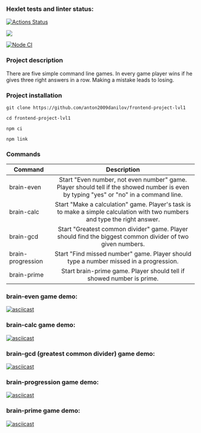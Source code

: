 ### Hexlet tests and linter status:
[![Actions Status](https://github.com/anton2009danilov/frontend-project-lvl1/workflows/hexlet-check/badge.svg)](https://github.com/anton2009danilov/frontend-project-lvl1/actions)

<a href="https://codeclimate.com/github/codeclimate/codeclimate/maintainability"><img src="https://api.codeclimate.com/v1/badges/a99a88d28ad37a79dbf6/maintainability" /></a>

[![Node CI](https://github.com/anton2009danilov/frontend-project-lvl1/actions/workflows/main.yml/badge.svg?branch=main&event=push)](https://github.com/anton2009danilov/frontend-project-lvl1/actions/workflows/main.yml)

### Project description

There are five simple command line games. In every game player wins if he gives three right answers in a row. Making a mistake leads to losing.


### Project installation

```
git clone https://github.com/anton2009danilov/frontend-project-lvl1

cd frontend-project-lvl1

npm ci

npm link
```

### Commands

| Command           | Description                                                                                                                           |
| ----------------- | :-----------------------------------------------------------------------------------------------------------------------------------: |
| brain-even        | Start "Even number, not even number" game. Player should tell if the showed number is even by typing "yes" or "no" in a command line. |
| brain-calc        | Start "Make a calculation" game. Player's task is to make a simple calculation with two numbers and type the right answer.            |
| brain-gcd         | Start "Greatest common divider" game. Player should find the biggest common divider of two given numbers.                             |
| brain-progression | Start "Find missed number" game. Player should type a number missed in a progression.                                                 |
| brain-prime       | Start brain-prime game. Player should tell if showed number is prime.                                                                 |


### brain-even game demo:
[![asciicast](https://asciinema.org/a/bDxl2Iq2pT9ebAqvGkjyXhXSC.svg)](https://asciinema.org/a/bDxl2Iq2pT9ebAqvGkjyXhXSC)

### brain-calc game demo:
[![asciicast](https://asciinema.org/a/1q1WmFZg9paM96jmVi9tC4m2k.svg)](https://asciinema.org/a/1q1WmFZg9paM96jmVi9tC4m2k)

### brain-gcd (greatest common divider) game demo:
[![asciicast](https://asciinema.org/a/X2yqECb06oDlje2EN5Bjbzx4w.svg)](https://asciinema.org/a/X2yqECb06oDlje2EN5Bjbzx4w)

### brain-progression game demo:
[![asciicast](https://asciinema.org/a/3RQg0uaDu5VbUtrCB8uAwAQbO.svg)](https://asciinema.org/a/3RQg0uaDu5VbUtrCB8uAwAQbO)

### brain-prime game demo:
[![asciicast](https://asciinema.org/a/sO35jPhX08oZ9Y5BjDrODJYKE.svg)](https://asciinema.org/a/sO35jPhX08oZ9Y5BjDrODJYKE)